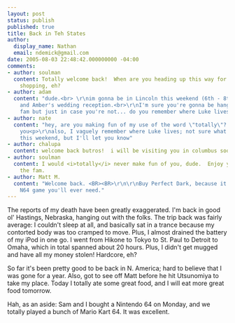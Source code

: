 ```yaml
---
layout: post
status: publish
published: true
title: Back in Teh States
author:
  display_name: Nathan
  email: ndemick@gmail.com
date: 2005-08-03 22:48:42.000000000 -04:00
comments:
- author: soulman
  content: Totally welcome back!  When are you heading up this way for a little apartment
    shopping, eh?
- author: adam
  content: "dude.<br> \r\nim gonna be in Lincoln this weekend (6th - 8th) for Luke
    and Amber's wedding reception.<br>\r\nI'm sure you're gonna be hanging with the
    fam but just in case you're not... do you remember where Luke lives?"
- author: nate
  content: "hey, are you making fun of my use of the word \"totally\"? I will slay
    you<p>\r\nalso, I vaguely remember where Luke lives; not sure what the plans are
    this weekend, but I'll let you know"
- author: chalupa
  content: welcome back butros!  i will be visiting you in columbus soon
- author: soulman
  content: I would <i>totally</i> never make fun of you, dude.  Enjoy your time with
    the fam.
- author: Matt M.
  content: "Welcome back. <BR><BR>\r\n\r\nBuy Perfect Dark, because it's the only
    N64 game you'll ever need."
---
```

The reports of my death have been greatly exaggerated. I'm back in good ol' Hastings, Nebraska, hanging out with the folks. The trip back was fairly average: I couldn't sleep at all, and basically sat in a trance because my contorted body was too cramped to move. Plus, I almost drained the battery of my iPod in one go. I went from Hikone to Tokyo to St. Paul to Detroit to Omaha, which in total spanned about 20 hours. Plus, I didn't get mugged and have all my money stolen! Hardcore, eh?
<p>
So far it's been pretty good to be back in N. America; hard to believe that I was gone for a year. Also, got to see off Matt before he hit Utsunomiya to take my place. Today I totally ate some great food, and I will eat more great food tomorrow.<p>
Hah, as an aside: Sam and I bought a Nintendo 64 on Monday, and we totally played a bunch of Mario Kart 64. It was excellent. 